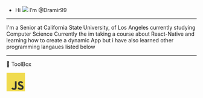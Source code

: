 -  Hi <img src="https://raw.githubusercontent.com/MartinHeinz/MartinHeinz/master/wave.gif" width="30px"/> I’m @Dramir99
---

I'm a Senior at California State University, of Los Angeles currently studying Computer Science
Currently the im taking a course about React-Native and learning how to create a dynamic App but i have also learned other programming langaues listed below

---
🧰 ToolBox

<img src="https://github.com/devicons/devicon/blob/master/icons/javascript/javascript-original.svg" alt="JavaScript logo" width="50" height="50" />

<!---
Dramir99/Dramir99 is a ✨ special ✨ repository because its `README.md` (this file) appears on your GitHub profile.
You can click the Preview link to take a look at your changes.
--->
